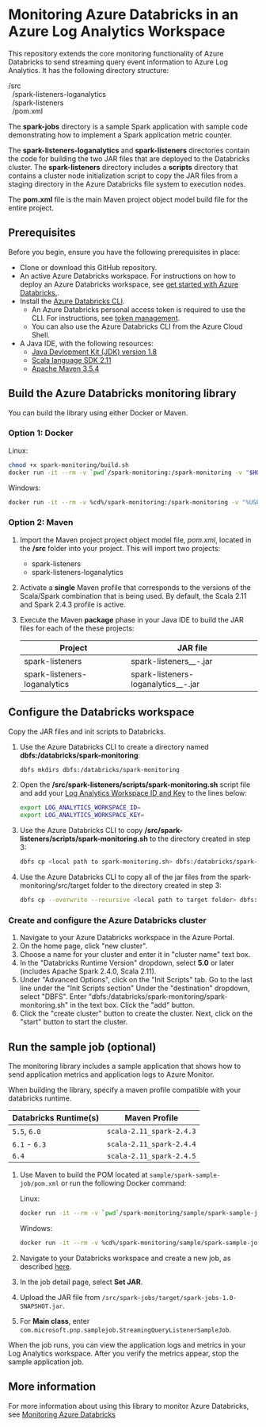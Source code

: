 # Monitoring Azure Databricks in an Azure Log Analytics Workspace

This repository extends the core monitoring functionality of Azure Databricks to send streaming query event information to Azure Log Analytics. It has the following directory structure:

/src  
&nbsp;&nbsp;/spark-listeners-loganalytics  
&nbsp;&nbsp;/spark-listeners  
&nbsp;&nbsp;/pom.xml

The **spark-jobs** directory is a sample Spark application with sample code demonstrating how to implement a Spark application metric counter.

The **spark-listeners-loganalytics** and **spark-listeners** directories contain the code for building the two JAR files that are deployed to the Databricks cluster. The **spark-listeners** directory includes a **scripts** directory that contains a cluster node initialization script to copy the JAR files from a staging directory in the Azure Databricks file system to execution nodes.

The **pom.xml** file is the main Maven project object model build file for the entire project.

## Prerequisites

Before you begin, ensure you have the following prerequisites in place:

* Clone or download this GitHub repository.
* An active Azure Databricks workspace. For instructions on how to deploy an Azure Databricks workspace, see [get started with Azure Databricks.](https://docs.microsoft.com/azure/azure-databricks/quickstart-create-databricks-workspace-portal).
* Install the [Azure Databricks CLI](https://docs.databricks.com/user-guide/dev-tools/databricks-cli.html#install-the-cli).
  * An Azure Databricks personal access token is required to use the CLI. For instructions, see [token management](https://docs.azuredatabricks.net/api/latest/authentication.html#token-management).
  * You can also use the Azure Databricks CLI from the Azure Cloud Shell.
* A Java IDE, with the following resources:
  * [Java Devlopment Kit (JDK) version 1.8](http://www.oracle.com/technetwork/java/javase/downloads/index.html)
  * [Scala language SDK 2.11](https://www.scala-lang.org/download/)
  * [Apache Maven 3.5.4](http://maven.apache.org/download.cgi)

## Build the Azure Databricks monitoring library

You can build the library using either Docker or Maven.

### Option 1: Docker

Linux:

```bash
chmod +x spark-monitoring/build.sh
docker run -it --rm -v `pwd`/spark-monitoring:/spark-monitoring -v "$HOME/.m2":/root/.m2 maven:3.6.1-jdk-8 /spark-monitoring/build.sh
```

Windows:

```bash
docker run -it --rm -v %cd%/spark-monitoring:/spark-monitoring -v "%USERPROFILE%/.m2":/root/.m2 maven:3.6.1-jdk-8 /spark-monitoring/build.sh
```

### Option 2: Maven

1. Import the Maven project project object model file, _pom.xml_, located in the **/src** folder into your project. This will import two projects:

    * spark-listeners
    * spark-listeners-loganalytics

1. Activate a **single** Maven profile that corresponds to the versions of the Scala/Spark combination that is being used. By default, the Scala 2.11 and Spark 2.4.3 profile is active.

1. Execute the Maven **package** phase in your Java IDE to build the JAR files for each of the these projects:

    |Project| JAR file|
    |-------|---------|
    |spark-listeners|spark-listeners_<Spark Version>_<Scala Version>-<Version>.jar|
    |spark-listeners-loganalytics|spark-listeners-loganalytics_<Spark Version>_<Scala Version>-<Version>.jar|


## Configure the Databricks workspace

Copy the JAR files and init scripts to Databricks.

1. Use the Azure Databricks CLI to create a directory named **dbfs:/databricks/spark-monitoring**:  

    ```bash
    dbfs mkdirs dbfs:/databricks/spark-monitoring
    ```

1. Open the **/src/spark-listeners/scripts/spark-monitoring.sh** script file and add your [Log Analytics Workspace ID and Key](http://docs.microsoft.com/azure/azure-monitor/platform/agent-windows#obtain-workspace-id-and-key) to the lines below:

    ```bash
    export LOG_ANALYTICS_WORKSPACE_ID=
    export LOG_ANALYTICS_WORKSPACE_KEY=
    ```
  
1. Use the Azure Databricks CLI to copy **/src/spark-listeners/scripts/spark-monitoring.sh** to the directory created in step 3:

    ```bash
    dbfs cp <local path to spark-monitoring.sh> dbfs:/databricks/spark-monitoring/spark-monitoring.sh
    ```

1. Use the Azure Databricks CLI to copy all of the jar files from the spark-monitoring/src/target folder to the directory created in step 3:

    ```bash
    dbfs cp --overwrite --recursive <local path to target folder> dbfs:/databricks/spark-monitoring/
    ```

### Create and configure the Azure Databricks cluster

1. Navigate to your Azure Databricks workspace in the Azure Portal.
1. On the home page, click "new cluster".
1. Choose a name for your cluster and enter it in "cluster name" text box. 
1. In the "Databricks Runtime Version" dropdown, select **5.0** or later (includes Apache Spark 2.4.0, Scala 2.11).
1. Under "Advanced Options", click on the "Init Scripts" tab. Go to the last line under the "Init Scripts section" Under the "destination" dropdown, select "DBFS". Enter "dbfs:/databricks/spark-monitoring/spark-monitoring.sh" in the text box. Click the "add" button.
1. Click the "create cluster" button to create the cluster. Next, click on the "start" button to start the cluster.

## Run the sample job (optional)

The monitoring library includes a sample application that shows how to send application metrics and application logs to Azure Monitor.

When building the library, specify a maven profile compatible with your
databricks runtime.

| Databricks Runtime(s) | Maven Profile |
| -- | -- |
| `5.5`, `6.0` | `scala-2.11_spark-2.4.3` |
| `6.1` - `6.3` | `scala-2.11_spark-2.4.4` |
| `6.4` | `scala-2.11_spark-2.4.5` |

1. Use Maven to build the POM located at `sample/spark-sample-job/pom.xml` or run the following Docker command:

    Linux:

    ```bash
    docker run -it --rm -v `pwd`/spark-monitoring/sample/spark-sample-job:/spark-monitoring -v "$HOME/.m2":/root/.m2 -w /spark-monitoring maven:3.6.1-jdk-8 mvn clean install -P <maven-profile>
    ```

    Windows:

    ```bash
    docker run -it --rm -v %cd%/spark-monitoring/sample/spark-sample-job:/spark-monitoring -v "%USERPROFILE%/.m2":/root/.m2 maven:3.6.1-jdk-8 mvn clean install -P <maven-profile>
    ```

1. Navigate to your Databricks workspace and create a new job, as described [here](https://docs.azuredatabricks.net/user-guide/jobs.html#create-a-job).

1. In the job detail page, select **Set JAR**.

1. Upload the JAR file from `/src/spark-jobs/target/spark-jobs-1.0-SNAPSHOT.jar`.

1. For **Main class**, enter `com.microsoft.pnp.samplejob.StreamingQueryListenerSampleJob`.

When the job runs, you can view the application logs and metrics in your Log Analytics workspace. After you verify the metrics appear, stop the sample application job.

## More information

For more information about using this library to monitor Azure Databricks, see [Monitoring Azure Databricks](https://docs.microsoft.com/azure/architecture/databricks-monitoring)
